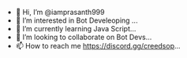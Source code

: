 - 👋 Hi, I’m @iamprasanth999
- 👀 I’m interested in Bot Develeoping ...
- 🌱 I’m currently learning Java Script...
- 💞️ I’m looking to collaborate on Bot Devs...
- 📫 How to reach me https://discord.gg/creedsop...

<!---
iamprasanth999/iamprasanth999 is a ✨ special ✨ repository because its `README.md` (this file) appears on your GitHub profile.
You can click the Preview link to take a look at your changes.
--->
